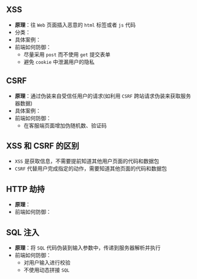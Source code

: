 ## XSS

+ **原理**：往 `Web` 页面插入恶意的 `html` 标签或者 `js` 代码
+ 分类：
+ 具体案例：
+ 前端如何防御：
  + 尽量采用 `post` 而不使用 `get` 提交表单
  + 避免 `cookie` 中泄漏用户的隐私


## CSRF

+ **原理**：通过伪装来自受信任用户的请求(如利用 `CSRF` 跨站请求伪装来获取服务器数据)
+ 具体案例：
+ 前端如何防御：
  + 在客服端页面增加伪随机数、验证码


## XSS 和 CSRF 的区别

+ `XSS` 是获取信息，不需要提前知道其他用户页面的代码和数据包
+ `CSRF` 代替用户完成指定的动作，需要知道其他页面的代码和数据包


## HTTP 劫持

+ **原理**：
+ 前端如何防御：


## SQL 注入

+ **原理**：将 `SQL` 代码伪装到输入参数中，传递到服务器解析并执行
+ 前端如何防御：
  + 对用户输入进行校验
  + 不使用动态拼接 `SQL`
